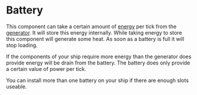 # Battery

This component can take a certain amount of [energy][power-mechanic] per tick from the [generator][generator-component]. It will store this energy internally. While taking energy to store this component will generate some heat. As soon as a battery is full it will stop loading.

If the components of your ship require more energy than the generator does provide energy will be drain from the battery. The battery does only provide a certain value of power per tick.

You can install more than one battery on your ship if there are enough slots useable.

[generator-component]: ./GeneratorComponent.md
[power-mechanic]: ../mechanics/PowerMechanic.md